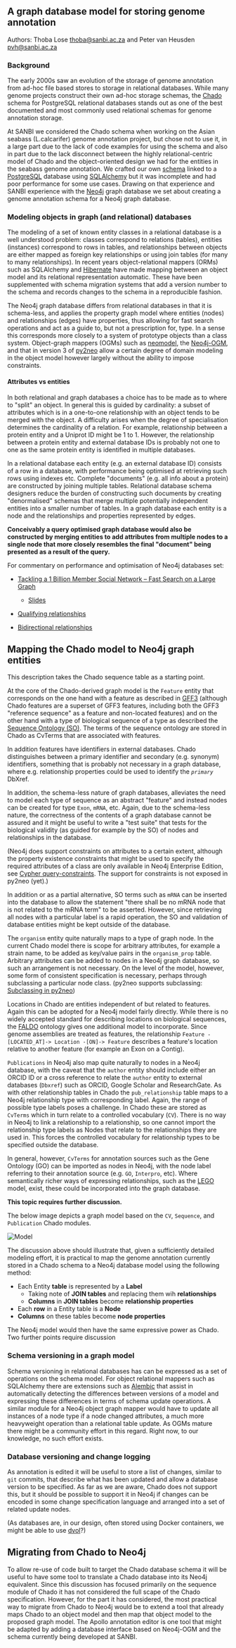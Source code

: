 ## A graph database model for storing genome annotation

Authors: Thoba Lose <thoba@sanbi.ac.za> and Peter van Heusden <pvh@sanbi.ac.za>

### Background

The early 2000s saw an evolution of the storage of genome annotation from ad-hoc
file based stores to storage in relational databases. While many genome projects
construct their own ad-hoc storage schemas, the [Chado](http://gmod.org/wiki/Chado)
schema for PostgreSQL relational databases stands out as one of the best documented
and most commonly used relational schemas for genome annotation storage.

At SANBI we considered the Chado schema when working on the Asian seabass (L.calcarifer) 
genome annotation project, but chose not to use it, in a large part due to the lack of 
code examples for using the schema and also in part due to the lack disconnect between 
the highly relational-centric model of Chado and the object-oriented design we had for 
the entities in the seabass genome annotation. We crafted our own 
[schema](https://bitbucket.org/sanbidev/seabass_model) linked to a 
[PostgreSQL](https://www.postgresql.org/) database using [SQLAlchemy](http://www.sqlalchemy.org/) 
but it was incomplete and had poor performance for some use cases. 
Drawing on that experience and SANBI experience with the [Neo4j](https://neo4j.com/) 
graph database we set about creating a genome annotation schema for a Neo4j graph database.

### Modeling objects in graph (and relational) databases

The modeling of a set of known entity classes in a relational database is a
well understood problem: classes correspond to relations (tables), entities
(instances) correspond to rows in tables, and relationships between objects are
either mapped as foreign key relationships or using join tables (for many to many
relationships). In recent years object-relational mappers (ORMs) such as SQLAlchemy and
[Hibernate](http://hibernate.org/orm/) have made mapping between an object model and its relational
representation automatic. These have been supplemented with schema migration
systems that add a version number to the schema and records changes to the
schema in a reproducible fashion.

The Neo4j graph database differs from relational databases in that it is schema-less,
and applies the property graph model where entities (nodes) and relationships (edges) have properties, thus
allowing for fast search operations and act as a guide to, but not a prescription for, type.
In a sense this corresponds more closely to a system of prototype objects than a class system.
Object-graph mappers (OGMs) such as [neomodel](neomodel.readthedocs.io/en/latest/), the [Neo4j-OGM](https://github.com/neo4j/neo4j-ogm), 
and that in version 3 of [py2neo](http://py2neo.org/v3/ogm.html) allow a certain degree of domain modeling in the object model however largely without the
ability to impose constraints.

#### Attributes vs entities

In both relational and graph databases a choice has to be made as to where
to "split" an object. In general this is guided by cardinality: a subset of
attributes which is in a one-to-one relationship with an object tends to be
merged with the object. A difficulty arises when the degree of specialisation
determines the cardinality of a relation. For example, relationship between
a protein entity and a Uniprot ID might be 1 to 1. 
However, the relationship between a protein entity and external database IDs 
is probably not one to one as the same protein entity is identified in multiple databases.

In a relational database each entity (e.g. an external database ID)
consists of a row in a database, with performance being optimised at
retrieving such rows using indexes etc. Complete "documents" (e.g. all info about
a protein) are constructed by joining multiple tables. Relational database
schema designers reduce the burden of constructing such documents by
creating "denormalised" schemas that merge multiple potentially independent
entities into a smaller number of tables. In a graph database each entity
is a node and the relationships and properties represented by edges.

**Conceivably a query optimised graph database would also be constructed by
merging entities to add attributes from multiple nodes to a single node that
more closely resembles the final "document" being presented as a result of
the query.**

For commentary on performance and optimisation of Neo4j databases set:

* [Tackling a 1 Billion Member Social Network – Fast Search on a Large Graph](https://tech.evojam.com/2016/04/20/tackling-a-1-billion-member-social-network-fast-search-on-a-large-graph/) 
    * [Slides](http://www.slideshare.net/bankowskiartur/tackling-a-1-billion-member-social-network)

 * [Qualifying relationships](http://graphaware.com/neo4j/2013/10/24/neo4j-qualifying-relationships.html)
 
 * [Bidirectional relationships](http://graphaware.com/neo4j/2013/10/11/neo4j-bidirectional-relationships.html) 

## Mapping the Chado model to Neo4j graph entities

This description takes the Chado sequence table as a starting point.

At the core of the Chado-derived graph model is the `Feature` entity that corresponds
on the one hand with a feature as described in [GFF3](http://gmod.org/wiki/GFF3)
(although Chado features are a superset of GFF3 features, including both
the GFF3 "reference sequence" as a feature and non-located features)
and on the other hand with a type of biological sequence of a type as described
the [Sequence Ontology (SO)](http://www.sequenceontology.org/). The terms of
the sequence ontology are stored in Chado as CvTerms that are associated with
features.

In addition features have identifiers in external databases. Chado distinguishes
between a primary identifier and secondary (e.g. synonym) identifiers, something
that is probably not necessary in a graph database, where e.g. relationship
properties could be used to identify the *`primary`* DbXref.

In addition, the schema-less nature of graph databases, alleviates the need
to model each type of sequence as an abstract "feature" and instead nodes can
be created for type `Exon`, `mRNA`, etc. Again, due to the schema-less nature, the
correctness of the contents of a graph database cannot be assured and it might
be useful to write a "test suite" that tests for the biological validity (as
guided for example by the SO) of nodes and relationships in the database.

(Neo4j does support constraints on attributes to a certain extent, although the 
property existence constraints that might be used to specify the required attributes
of a class are only available in Neo4j Enterprise Edition, see [Cypher query-constraints](http://neo4j.com/docs/developer-manual/current/cypher/#query-constraints).
The support for constraints is not exposed in py2neo (yet).)

In addition or as a partial alternative, SO terms such as `mRNA` can be
inserted into the database to allow the statement "there shall be no mRNA node
that is not related to the mRNA term" to be asserted. However, since retrieving
all nodes with a particular label is a rapid operation, the SO and validation
of database entities might be kept outside of the database.

The `organism` entity quite naturally maps to a type of graph node. In the current
Chado model there is scope for arbitrary attributes, for example a strain name,
to be added as key/value pairs in the `organism_prop` table. Arbitrary attributes
can be added to nodes in a Neo4j graph database, so such an arrangement is
not necessary. On the level of the model, however, some form of consistent
specification is necessary, perhaps through subclassing a particular node class.
(py2neo supports subclassing: [Subclassing in py2neo](https://github.com/nigelsmall/py2neo/issues/541))

Locations in Chado are entities independent of but related to features. Again
this can be adopted for a Neo4j model fairly directly. While there is no widely
accepted standard for describing locations on biological sequences, the
[FALDO](https://github.com/JervenBolleman/FALDO) ontology gives one additional
model to incorporate. Since genome assemblies are treated as features, the relationship 
```Feature -[LOCATED_AT]-> Location -[ON]-> Feature``` 
describes a feature's location relative to another feature (for example an Exon on a Contig).

`Publications` in Neo4j also map quite naturally to nodes in a Neo4j database,
with the caveat that the `author` entity should include either an ORCID ID or
a cross reference to relate the `author` entity to external databases (`Dbxref`) such
as ORCID, Google Scholar and ResearchGate. As with other relationship tables
in Chado the `pub_relationship` table maps to a Neo4j relationship type
with corresponding label. Again, the range of possible type labels poses a
challenge. In Chado these are stored as `CvTerms` which in turn relate to a
controlled vocabulary (`CV`). There is no way in Neo4j to link a relationship
to a relationship, so one cannot import the relationship type labels as
Nodes that relate to the relationships they are used in. This forces the
controlled vocabulary for relationship types to be specified outside the
database.

In general, however, `CvTerms` for annotation sources such as the Gene Ontology
(GO) can be imported as nodes in Neo4j, with the node label referring to their
annotation source (e.g. `GO`, `Interpro`, etc). Where semantically richer
ways of expressing relationships, such as the [LEGO](http://geneontology.org/page/connecting-annotations-lego-models)
model, exist, these could be incorporated into the graph database.
 
**This topic requires further discussion.**

The below image depicts a graph model based on the `CV`, `Sequence`, and `Publication` Chado modules.

![Model](chado_graph_model_draft.jpg "Graph Model")

The discussion above should illustrate that, given a sufficiently detailed
modeling effort, it is practical to map the genome annotation currently
stored in a Chado schema to a Neo4j database model using the following method:

* Each Entity **table** is represented by a **Label**
    *  Taking note of **JOIN tables** and replacing them wih **relationships**
    *  **Columns** in **JOIN tables** become **relationship properties**
* Each **row** in a Entity table is a **Node**
* **Columns** on these tables become **node properties**

The Neo4j model would then have the same expressive power as Chado. Two further points require discussion

### Schema versioning in a graph model

Schema versioning in relational databases has can be expressed as a set
of operations on the schema model. For object relational mappers such as
SQLAlchemy there are extensions such as
[Alembic](http://alembic.zzzcomputing.com/en/latest/) that assist in
automatically detecting the differences between versions of a model
and expressing these differences in terms of schema update operations.
A similar module for a Neo4j object graph mapper would have to update
all instances of a node type if a node changed attributes, a much
more heavyweight operation than a relational table update. As OGMs mature
there might be a community effort in this regard. Right now, to our
knowledge, no such effort exists. 

### Database versioning and change logging

As annotation is edited it will be useful to store a list of
changes, similar to `git` commits, that describe what has been updated
and allow a database version to be specified. As far as we are aware,
Chado does not support this, but it should be possible to support it
in Neo4j if changes can be encoded in some change specification language
and arranged into a set of related update nodes.

(As databases are, in our design, often stored using
Docker containers, we might  be able to use [dvol](https://clusterhq.com/dvol/)?)

## Migrating from Chado to Neo4j

To allow re-use of code built to target the Chado database schema it
will be useful to have some tool to translate a Chado database into
its Neo4j equivalent. Since this discussion has focused primarily
on the sequence module of Chado it has not considered the full scape
of the Chado specification. However, for the part it has considered,
the most practical way to migrate from Chado to Neo4j would be to extend
a tool that already maps Chado to an object model and then map that
object model to the proposed graph model. The Apollo annotation editor
is one tool that might be adapted by adding a database interface
based on Neo4j-OGM and the schema currently being developed at SANBI.
